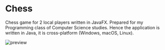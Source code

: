 # Chess
Chess game for 2 local players written in JavaFX. Prepared for my Programming class of Computer Science 
studies. Hence the application is written in Java, it is cross-platform (Windows, macOS, Linux).

![preview](https://github.com/juliankominiak-ps/Chess/blob/master/preview.png)
